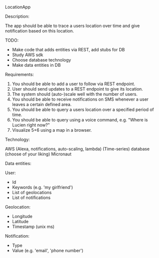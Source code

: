 LocationApp

Description:

The app should be able to trace a users location over time and give notification based on this
location.


TODO:
- Make code that adds entities via REST, add stubs for DB
- Study AWS sdk
- Choose database technology
- Make data entities in DB


Requirements:
1. You should be able to add a user to follow via REST endpoint.
2. User should send updates to a REST endpoint to give its location.
3. The system should (auto-)scale well with the number of users.
4. You should be able to receive notifications on SMS whenever a user leaves a certain defined area.
5. You should be able to query a users location over a specified period of time.
6. You should be able to query using a voice command, e.g. "Where is Lucien right now?"
7. Visualize 5+6 using a map in a browser.

Technology:

AWS (Alexa, notifications, auto-scaling, lambda)
(Time-series) database (choose of your liking)
Micronaut


Data entities:

User:
- Id
- Keywords (e.g. 'my girlfriend')
- List of geolocations
- List of notifications

Geolocation:
- Longitude
- Latitude
- Timestamp (unix ms)

Notification:
- Type
- Value (e.g. 'email', 'phone number')


